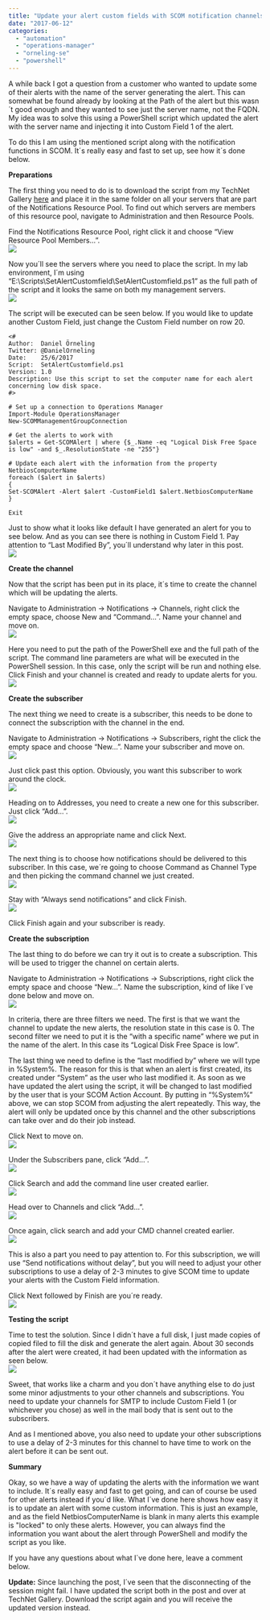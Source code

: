 ```yaml
---
title: "Update your alert custom fields with SCOM notification channels"
date: "2017-06-12"
categories: 
  - "automation"
  - "operations-manager"
  - "orneling-se"
  - "powershell"
---
```


A while back I got a question from a customer who wanted to update some of their alerts with the name of the server generating the alert. This can somewhat be found already by looking at the Path of the alert but this wasn´t good enough and they wanted to see just the server name, not the FQDN. My idea was to solve this using a PowerShell script which updated the alert with the server name and injecting it into Custom Field 1 of the alert.

To do this I am using the mentioned script along with the notification functions in SCOM. It´s really easy and fast to set up, see how it´s done below.

**Preparations**

The first thing you need to do is to download the script from my TechNet Gallery [here](https://gallery.technet.microsoft.com/Update-your-SCOM-alert-b7893737) and place it in the same folder on all your servers that are part of the Notifications Resource Pool. To find out which servers are members of this resource pool, navigate to Administration and then Resource Pools.  
  
Find the Notifications Resource Pool, right click it and choose “View Resource Pool Members…”.  
[![](images/1.jpg)](http://media.orneling.se/2017/06/1.jpg)

Now you´ll see the servers where you need to place the script. In my lab environment, I´m using “E:\\Scripts\\SetAlertCustomfield\\SetAlertCustomfield.ps1” as the full path of the script and it looks the same on both my management servers.  
[![](images/2.jpg)](http://media.orneling.se/2017/06/2.jpg)

The script will be executed can be seen below. If you would like to update another Custom Field, just change the Custom Field number on row 20.

```
<#
Author:  Daniel Örneling
Twitter: @DanielOrneling
Date:    25/6/2017
Script:  SetAlertCustomfield.ps1
Version: 1.0
Description: Use this script to set the computer name for each alert concerning low disk space.
#>

# Set up a connection to Operations Manager
Import-Module OperationsManager
New-SCOMManagementGroupConnection

# Get the alerts to work with
$alerts = Get-SCOMAlert | where {$_.Name -eq "Logical Disk Free Space is low" -and $_.ResolutionState -ne "255"}

# Update each alert with the information from the property NetbiosComputerName
foreach ($alert in $alerts)
{
Set-SCOMAlert -Alert $alert -CustomField1 $alert.NetbiosComputerName
}

Exit
```

Just to show what it looks like default I have generated an alert for you to see below. And as you can see there is nothing in Custom Field 1. Pay attention to “Last Modified By”, you´ll understand why later in this post.  
[![](images/3.jpg)](http://media.orneling.se/2017/06/3.jpg)

**Create the channel**

Now that the script has been put in its place, it´s time to create the channel which will be updating the alerts.

Navigate to Administration -> Notifications -> Channels, right click the empty space, choose New and “Command…”. Name your channel and move on.  
[![](images/4.jpg)](http://media.orneling.se/2017/06/4.jpg)

Here you need to put the path of the PowerShell exe and the full path of the script. The command line parameters are what will be executed in the PowerShell session. In this case, only the script will be run and nothing else. Click Finish and your channel is created and ready to update alerts for you.  
[![](images/5.jpg)](http://media.orneling.se/2017/06/5.jpg)

**Create the subscriber**

The next thing we need to create is a subscriber, this needs to be done to connect the subscription with the channel in the end.

Navigate to Administration -> Notifications -> Subscribers, right the click the empty space and choose “New…”. Name your subscriber and move on.  
[![](images/6.jpg)](http://media.orneling.se/2017/06/6.jpg)

Just click past this option. Obviously, you want this subscriber to work around the clock.  
[![](images/7.jpg)](http://media.orneling.se/2017/06/7.jpg)

Heading on to Addresses, you need to create a new one for this subscriber. Just click “Add…”.  
[![](images/8.jpg)](http://media.orneling.se/2017/06/8.jpg)

Give the address an appropriate name and click Next.  
[![](images/9.jpg)](http://media.orneling.se/2017/06/9.jpg)

The next thing is to choose how notifications should be delivered to this subscriber. In this case, we´re going to choose Command as Channel Type and then picking the command channel we just created.  
[![](images/10.jpg)](http://media.orneling.se/2017/06/10.jpg)

Stay with “Always send notifications” and click Finish.  
[![](images/11.jpg)](http://media.orneling.se/2017/06/11.jpg)

Click Finish again and your subscriber is ready.

**Create the subscription**

The last thing to do before we can try it out is to create a subscription. This will be used to trigger the channel on certain alerts.

Navigate to Administration -> Notifications -> Subscriptions, right click the empty space and choose “New…”. Name the subscription, kind of like I´ve done below and move on.  
[![](images/12.jpg)](http://media.orneling.se/2017/06/12.jpg)

In criteria, there are three filters we need. The first is that we want the channel to update the new alerts, the resolution state in this case is 0. The second filter we need to put it is the “with a specific name” where we put in the name of the alert. In this case its “Logical Disk Free Space is low”.

The last thing we need to define is the “last modified by” where we will type in %System%. The reason for this is that when an alert is first created, its created under “System” as the user who last modified it. As soon as we have updated the alert using the script, it will be changed to last modified by the user that is your SCOM Action Account. By putting in “%System%” above, we can stop SCOM from adjusting the alert repeatedly. This way, the alert will only be updated once by this channel and the other subscriptions can take over and do their job instead.

Click Next to move on.  
[![](images/13.jpg)](http://media.orneling.se/2017/06/13.jpg)

Under the Subscribers pane, click “Add…”.  
[![](images/14.jpg)](http://media.orneling.se/2017/06/14.jpg)

Click Search and add the command line user created earlier.  
[![](images/15.jpg)](http://media.orneling.se/2017/06/15.jpg)

Head over to Channels and click “Add…”.  
[![](images/16.jpg)](http://media.orneling.se/2017/06/16.jpg)

Once again, click search and add your CMD channel created earlier.  
[![](images/17.jpg)](http://media.orneling.se/2017/06/17.jpg)

This is also a part you need to pay attention to. For this subscription, we will use “Send notifications without delay”, but you will need to adjust your other subscriptions to use a delay of 2-3 minutes to give SCOM time to update your alerts with the Custom Field information.

Click Next followed by Finish are you´re ready.  
[![](images/18.jpg)](http://media.orneling.se/2017/06/18.jpg)

**Testing the script**

Time to test the solution. Since I didn´t have a full disk, I just made copies of copied filed to fill the disk and generate the alert again. About 30 seconds after the alert were created, it had been updated with the information as seen below.  
[![](images/19.jpg)](http://media.orneling.se/2017/06/19.jpg)

Sweet, that works like a charm and you don´t have anything else to do just some minor adjustments to your other channels and subscriptions. You need to update your channels for SMTP to include Custom Field 1 (or whichever you chose) as well in the mail body that is sent out to the subscribers.

And as I mentioned above, you also need to update your other subscriptions to use a delay of 2-3 minutes for this channel to have time to work on the alert before it can be sent out.

**Summary**

Okay, so we have a way of updating the alerts with the information we want to include. It´s really easy and fast to get going, and can of course be used for other alerts instead if you´d like. What I´ve done here shows how easy it is to update an alert with some custom information. This is just an example, and as the field NetbiosComputerName is blank in many alerts this example is "locked" to only these alerts. However, you can always find the information you want about the alert through PowerShell and modify the script as you like.

If you have any questions about what I´ve done here, leave a comment below.

**Update:** Since launching the post, I´ve seen that the disconnecting of the session might fail. I have updated the script both in the post and over at TechNet Gallery. Download the script again and you will receive the updated version instead.

